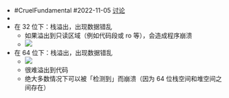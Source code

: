 - #CruelFundamental #2022-11-05 [讨论](https://github.com/CYZH1307/CruelFundamental/tree/main/homework/202211/05)
-
- 在 32 位下：栈溢出，出现数据错乱
	- 如果溢出到只读区域（例如代码段或 ro 等），会造成程序崩溃
	- ![](https://static001.geekbang.org/resource/image/61/b2/61ee74faa861797b34397ed837a027b2.jpg?wh=2284x1808)
- 在 64 位下：栈溢出，出现数据错乱
	- ![](https://static001.geekbang.org/resource/image/12/1c/1258dabe44e33c66c0f423d8d24a8f1c.jpg?wh=2284x1578)
	- 很难溢出到代码
	- 绝大多数情况下可以被「检测到」而崩溃（因为 64 位栈空间和堆空间之间存在）